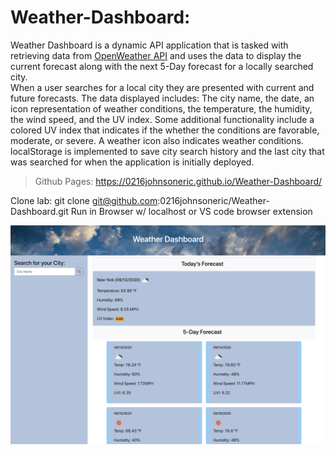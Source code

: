# Weather-Dashboard: 
Weather Dashboard is a dynamic API application that is tasked with retrieving data from [OpenWeather API](https://openweathermap.org/api) and uses the data to display the current forecast along with the next 5-Day forecast for a locally searched city.  
When a user searches for a local city they are presented with current and future forecasts. The data displayed includes: The city name, the date, an icon representation of weather conditions, the temperature, the humidity, the wind speed, and the UV index. 
Some additional functionality include a colored UV index that indicates if the whether the conditions are favorable, moderate, or severe. A weather icon also indicates weather conditions. localStorage is implemented to save city search history and the last city that was searched for when the application is initially deployed.


>Github Pages: https://0216johnsoneric.github.io/Weather-Dashboard/

Clone lab: git clone git@github.com:0216johnsoneric/Weather-Dashboard.git
Run in Browser w/ localhost or VS code browser extension

<img src="assets/images/Screen Shot 2020-09-12 at 11.44.06 PM.png">
